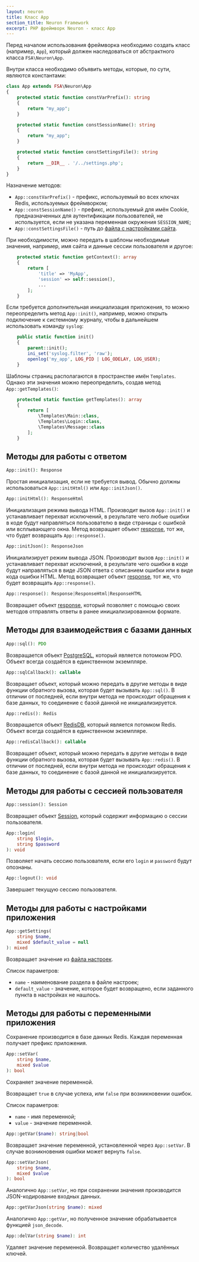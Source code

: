 ```yaml
---
layout: neuron
title: Класс App
section_title: Neuron Framework
excerpt: PHP фреймворк Neuron - класс App
---
```


Перед началом использования фреймворка необходимо создать класс (например, `App`), который должен наследоваться от абстрактного класса `FSA\Neuron\App`.

Внутри класса необходимо объявить методы, которые, по сути, являются константами:

```php
class App extends FSA\Neuron\App
{
    protected static function constVarPrefix(): string
    {
        return "my_app";
    }

    protected static function constSessionName(): string
    {
        return "my_app";
    }

    protected static function constSettingsFile(): string
    {
        return __DIR__ . '/../settings.php';
    }
}
```

Назначение методов:

* `App::constVarPrefix()` - префикс, используемый во всех ключах Redis, используемых фреймворком;
* `App::constSessionName()` - префикс, используемый для имён Cookie, предназначенных для аутентификации пользователей, не используется, если не указана переменная окружения `SESSION_NAME`;
* `App::constSettingsFile()` - путь до [файла с настройками сайта](settings).

При необходимости, можно передать в шаблоны необходимые значения, например, имя сайта и данные сессии пользователя и другое:

```php
    protected static function getContext(): array
    {
        return [
            'title' => 'MyApp',
            'session' => self::session(),
            ...
        ];
    }
```

Если требуется дополнительная инициализация приложения, то можно переопределить метод `App::init()`, например, можно открыть подключение к системному журналу, чтобы в дальнейшем использовать команду `syslog`:

```php
    public static function init()
    {
        parent::init();
        ini_set('syslog.filter', 'raw');
        openlog('my_app', LOG_PID | LOG_ODELAY, LOG_USER);
    }
```

Шаблоны страниц располагаются в пространстве имён `Templates`. Однако эти значения можно переопределить, создав метод `App::getTemplates()`:

```php
    protected static function getTemplates(): array
    {
        return [
            \Templates\Main::class,
            \Templates\Login::class,
            \Templates\Message::class
        ];
    }
```

## Методы для работы с ответом

```php
App::init(): Response
```

Простая инициализация, если не требуется вывод. Обычно должны использоваться `App::initHtml()` или `App::initJson()`.

```php
App::initHtml(): ResponseHtml
```

Инициализация режима вывода HTML. Производит вызов `App::init()` и устанавливает перехват исключений, в результате чего любые ошибки в коде будут направляться пользователю в виде страницы с ошибкой или всплывающего окна. Метод возвращает объект [response](response), тот же, что будет возвращать `App::response()`.

```php
App::initJson(): ResponseJson
```

Инициализирует режим вывода JSON. Производит вызов `App::init()` и устанавливает перехват исключений, в результате чего ошибки в коде будут направляться в виде JSON ответа с описанием ошибки или в виде кода ошибки HTML. Метод возвращает объект [response](response), тот же, что будет возвращать `App::response()`.

```php
App::response(): Response|ResponseHtml|ResponseHTML
```

Возвращает объект [response](response), который позволяет с помощью своих методов отправлять ответы в ранее инициализированном формате.

## Методы для взаимодействия с базами данных

```php
App::sql(): PDO
```

Возвращается объект [PostgreSQL](postgresql), который является потомком PDO. Объект всегда создаётся в единственном экземпляре.

```php
App::sqlCallback(): callable
```

Возвращает объект, который можно передать в другие методы в виде функции обратного вызова, которая будет вызывать `App::sql()`. В отличии от последней, если внутри метода не происходит обращения к базе данных, то соединение с базой данной не инициализируется.

```php
App::redis(): Redis
```

Возвращается объект [RedisDB](redisdb), который является потомком Redis. Объект всегда создаётся в единственном экземпляре.

```php
App::redisCallback(): callable
```

Возвращает объект, который можно передать в другие методы в виде функции обратного вызова, которая будет вызывать `App::redis()`. В отличии от последней, если внутри метода не происходит обращения к базе данных, то соединение с базой данной не инициализируется.

## Методы для работы с сессией пользователя

```php
App::session(): Session
```

Возвращает объект [Session](session), который содержит информацию о сессии пользователя.

```php
App::login(
    string $login,
    string $password
): void
```

Позволяет начать сессию пользователя, если его `login` и `password` будут опознаны.

```php
App::logout(): void
```

Завершает текущую сессию пользователя.

## Методы для работы с настройками приложения

```php
App::getSettings(
    string $name,
    mixed $default_value = null
): mixed
```

Возвращает значение из [файла настроек](settings).

Список параметров:

* `name` - наименование раздела в файле настроек;
* `default_value` - значение, которое будет возвращено, если заданного пункта в настройках не нашлось.

## Методы для работы с переменными приложения

Сохранение производится в базе данных Redis. Каждая переменная получает префикс приложения.

```php
App::setVar(
    string $name,
    mixed $value
): bool
```

Сохраняет значение переменной.

Возвращает `true` в случае успеха, или `false` при возникновении ошибок.

Список параметров:

* `name` - имя переменной;
* `value` - значение переменной.

```php
App::getVar($name): string|bool
```

Возвращает значение переменной, установленной через `App::setVar`. В случае возникновения ошибки может вернуть `false`.

```php
App::setVarJson(
    string $name,
    mixed $value
): bool
```

Аналогично `App::setVar`, но при сохранении значения производится JSON-кодирование входных данных.

```php
App::getVarJson(string $name): mixed
```

Аналогично `App::getVar`, но полученное значение обрабатывается функцией `json_decode`.

```php
App::delVar(string $name): int
```

Удаляет значение переменной. Возвращает количество удалённых ключей.
